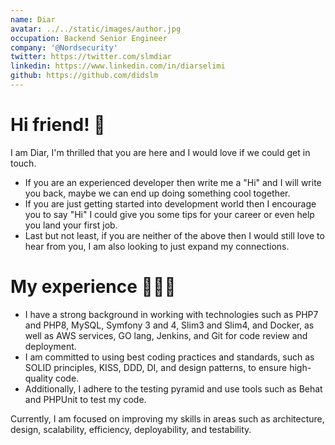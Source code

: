 ```yaml
---
name: Diar
avatar: ../../static/images/author.jpg
occupation: Backend Senior Engineer
company: '@Nordsecurity'
twitter: https://twitter.com/slmdiar
linkedin: https://www.linkedin.com/in/diarselimi
github: https://github.com/didslm
---
```


# Hi friend! 👋

I am Diar, I'm thrilled that you are here and I would love if we could get in touch.

- If you are an experienced developer then write me a "Hi" and I will write you back, maybe we can end up doing something cool together.
- If you are just getting started into development world then I encourage you to say "Hi"
  I could give you some tips for your career or even help you land your first job.
- Last but not least, if you are neither of the above then I would still love to hear from you, I am also looking to just expand my connections.

# My experience 👨🏼‍💻

- I have a strong background in working with technologies such as PHP7 and PHP8, MySQL, Symfony 3 and 4, Slim3 and Slim4, and Docker, as well as AWS services, GO lang, Jenkins, and Git for code review and deployment.
- I am committed to using best coding practices and standards, such as SOLID principles, KISS, DDD, DI, and design patterns, to ensure high-quality code.
- Additionally, I adhere to the testing pyramid and use tools such as Behat and PHPUnit to test my code.

Currently, I am focused on improving my skills in areas such as architecture, design, scalability, efficiency, deployability, and testability.
